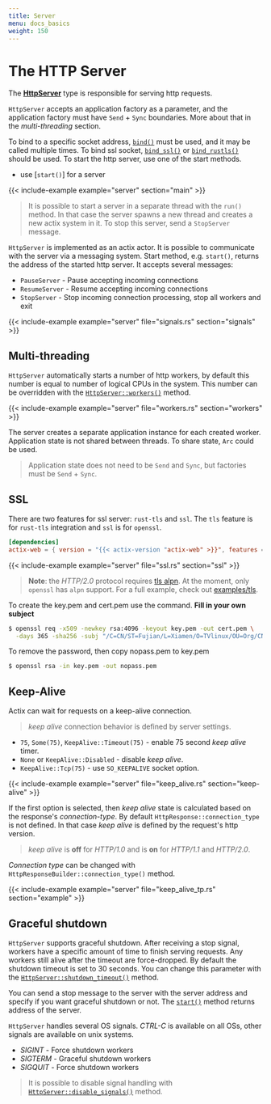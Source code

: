 ```yaml
---
title: Server
menu: docs_basics
weight: 150
---
```


# The HTTP Server

The [**HttpServer**][httpserverstruct] type is responsible for serving http requests.

`HttpServer` accepts an application factory as a parameter, and the application factory
must have `Send` + `Sync` boundaries. More about that in the *multi-threading* section.

To bind to a specific socket address, [`bind()`][bindmethod] must be used, and it may be
called multiple times. To bind ssl socket, [`bind_ssl()`][bindsslmethod] or
[`bind_rustls()`][bindrusttls] should be used. To start the http server, use one of the
start methods.

- use [`start()`] for a server

{{< include-example example="server" section="main" >}}

> It is possible to start a server in a separate thread with the `run()` method. In that
> case the server spawns a new thread and creates a new actix system in it. To stop
> this server, send a `StopServer` message.

`HttpServer` is implemented as an actix actor. It is possible to communicate with the server
via a messaging system. Start method, e.g. `start()`, returns the address of the started
http server. It accepts several messages:

- `PauseServer` - Pause accepting incoming connections
- `ResumeServer` - Resume accepting incoming connections
- `StopServer` - Stop incoming connection processing, stop all workers and exit

{{< include-example example="server" file="signals.rs" section="signals" >}}

## Multi-threading

`HttpServer` automatically starts a number of http workers, by default this number is
equal to number of logical CPUs in the system. This number can be overridden with the
[`HttpServer::workers()`][workers] method.

{{< include-example example="server" file="workers.rs" section="workers" >}}

The server creates a separate application instance for each created worker. Application state
is not shared between threads. To share state, `Arc` could be used.

> Application state does not need to be `Send` and `Sync`, but factories must be `Send` + `Sync`.

## SSL

There are two features for ssl server: `rust-tls` and `ssl`. The `tls` feature is
for `rust-tls` integration and `ssl` is for `openssl`.

```toml
[dependencies]
actix-web = { version = "{{< actix-version "actix-web" >}}", features = ["ssl"] }
```

{{< include-example example="server" file="ssl.rs" section="ssl" >}}

> **Note**: the *HTTP/2.0* protocol requires [tls alpn][tlsalpn].
> At the moment, only `openssl` has `alpn` support.
> For a full example, check out [examples/tls][exampletls].

To create the key.pem and cert.pem use the command. **Fill in your own subject**
```bash
$ openssl req -x509 -newkey rsa:4096 -keyout key.pem -out cert.pem \
  -days 365 -sha256 -subj "/C=CN/ST=Fujian/L=Xiamen/O=TVlinux/OU=Org/CN=muro.lxd"
```
To remove the password, then copy nopass.pem to key.pem
```bash
$ openssl rsa -in key.pem -out nopass.pem
```

## Keep-Alive

Actix can wait for requests on a keep-alive connection.

> *keep alive* connection behavior is defined by server settings.

- `75`, `Some(75)`, `KeepAlive::Timeout(75)` - enable 75 second *keep alive* timer.
- `None` or `KeepAlive::Disabled` - disable *keep alive*.
- `KeepAlive::Tcp(75)` - use `SO_KEEPALIVE` socket option.

{{< include-example example="server" file="keep_alive.rs" section="keep-alive" >}}

If the first option is selected, then *keep alive* state is calculated based on the
response's *connection-type*. By default `HttpResponse::connection_type` is not
defined. In that case *keep alive* is defined by the request's http version.

> *keep alive* is **off** for *HTTP/1.0* and is **on** for *HTTP/1.1* and *HTTP/2.0*.

*Connection type* can be changed with `HttpResponseBuilder::connection_type()` method.

{{< include-example example="server" file="keep_alive_tp.rs" section="example" >}}

## Graceful shutdown

`HttpServer` supports graceful shutdown. After receiving a stop signal, workers
have a specific amount of time to finish serving requests. Any workers still alive after the
timeout are force-dropped. By default the shutdown timeout is set to 30 seconds.  You
can change this parameter with the [`HttpServer::shutdown_timeout()`][shutdowntimeout]
method.

You can send a stop message to the server with the server address and specify if you want
graceful shutdown or not. The [`start()`][startmethod] method returns address of the server.

`HttpServer` handles several OS signals. *CTRL-C* is available on all OSs, other signals
are available on unix systems.

- *SIGINT* - Force shutdown workers
- *SIGTERM* - Graceful shutdown workers
- *SIGQUIT* - Force shutdown workers

> It is possible to disable signal handling with
[`HttpServer::disable_signals()`][disablesignals] method.

[httpserverstruct]: https://docs.rs/actix-web/1.0.2/actix_web/struct.HttpServer.html
[bindmethod]: ../../actix-web/actix_web/server/struct.HttpServer.html#method.bind
[bindsslmethod]: ../../actix-web/actix_web/server/struct.HttpServer.html#method.bind_ssl
[bindrusttls]: ../../actix-web/1.0.0/actix_web/struct.HttpServer.html#method.bind_rustls
[startmethod]: ../../actix-web/actix_web/server/struct.HttpServer.html#method.start
[workers]: ../../actix-web/actix_web/server/struct.HttpServer.html#method.workers
[tlsalpn]: https://tools.ietf.org/html/rfc7301
[exampletls]: https://github.com/actix/examples/tree/master/tls
[shutdowntimeout]: ../../actix-web/actix_web/server/struct.HttpServer.html#method.shutdown_timeout
[disablesignals]: (../../actix-web/actix_web/server/struct.HttpServer.html#method.disable_signals)
